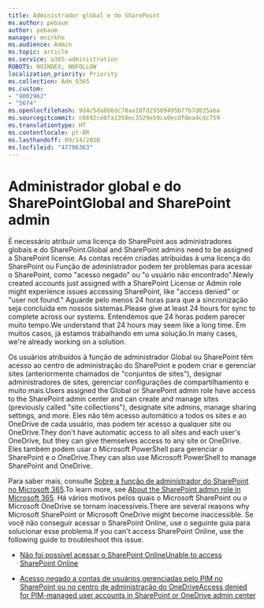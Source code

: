 ```yaml
---
title: Administrador global e do SharePoint
ms.author: pebaum
author: pebaum
manager: mnirkhe
ms.audience: Admin
ms.topic: article
ms.service: o365-administration
ROBOTS: NOINDEX, NOFOLLOW
localization_priority: Priority
ms.collection: Adm_O365
ms.custom:
- "9002962"
- "5674"
ms.openlocfilehash: 9d4c5da8b6dc78aa18fd29589495b77b7d835aba
ms.sourcegitcommit: c6692ce0fa1358ec3529e59ca0ecdfdea4cdc759
ms.translationtype: HT
ms.contentlocale: pt-BR
ms.lasthandoff: 09/14/2020
ms.locfileid: "47706363"
---
```

# <a name="global-and-sharepoint-admin"></a><span data-ttu-id="9bde6-102">Administrador global e do SharePoint</span><span class="sxs-lookup"><span data-stu-id="9bde6-102">Global and SharePoint admin</span></span>

<span data-ttu-id="9bde6-103">É necessário atribuir uma licença do SharePoint aos administradores globais e do SharePoint.</span><span class="sxs-lookup"><span data-stu-id="9bde6-103">Global and SharePoint admins need to be assigned a SharePoint license.</span></span> <span data-ttu-id="9bde6-104">As contas recém criadas atribuídas à uma licença do SharePoint ou Função de administrador podem ter problemas para acessar o SharePoint, como "acesso negado" ou "o usuário não encontrado".</span><span class="sxs-lookup"><span data-stu-id="9bde6-104">Newly created accounts just assigned with a SharePoint License or Admin role might experience issues accessing SharePoint, like "access denied" or "user not found."</span></span> <span data-ttu-id="9bde6-105">Aguarde pelo menos 24 horas para que a sincronização seja concluída em nossos sistemas.</span><span class="sxs-lookup"><span data-stu-id="9bde6-105">Please give at least 24 hours for sync to complete across our systems.</span></span> <span data-ttu-id="9bde6-106">Entendemos que 24 horas podem parecer muito tempo.</span><span class="sxs-lookup"><span data-stu-id="9bde6-106">We understand that 24 hours may seem like a long time.</span></span> <span data-ttu-id="9bde6-107">Em muitos casos, já estamos trabalhando em uma solução.</span><span class="sxs-lookup"><span data-stu-id="9bde6-107">In many cases, we're already working on a solution.</span></span>

<span data-ttu-id="9bde6-108">Os usuários atribuídos à função de administrador Global ou SharePoint têm acesso ao centro de administração do SharePoint e podem criar e gerenciar sites (anteriormente chamados de "conjuntos de sites"), designar administradores de sites, gerenciar configurações de compartilhamento e muito mais.</span><span class="sxs-lookup"><span data-stu-id="9bde6-108">Users assigned the Global or SharePoint admin role have access to the SharePoint admin center and can create and manage sites (previously called "site collections"), designate site admins, manage sharing settings, and more.</span></span> <span data-ttu-id="9bde6-109">Eles não têm acesso automático a todos os sites e ao OneDrive de cada usuário, mas podem ter acesso a qualquer site ou OneDrive.</span><span class="sxs-lookup"><span data-stu-id="9bde6-109">They don't have automatic access to all sites and each user's OneDrive, but they can give themselves access to any site or OneDrive.</span></span> <span data-ttu-id="9bde6-110">Eles também podem usar o Microsoft PowerShell para gerenciar o SharePoint e o OneDrive.</span><span class="sxs-lookup"><span data-stu-id="9bde6-110">They can also use Microsoft PowerShell to manage SharePoint and OneDrive.</span></span>

<span data-ttu-id="9bde6-111">Para saber mais, consulte [Sobre a função de administrador do SharePoint no Microsoft 365](https://docs.microsoft.com/sharepoint/sharepoint-admin-role).</span><span class="sxs-lookup"><span data-stu-id="9bde6-111">To learn more, see [About the SharePoint admin role in Microsoft 365](https://docs.microsoft.com/sharepoint/sharepoint-admin-role).</span></span>
<span data-ttu-id="9bde6-112">Há vários motivos pelos quais o Microsoft SharePoint ou o Microsoft OneDrive se tornam inacessíveis.</span><span class="sxs-lookup"><span data-stu-id="9bde6-112">There are several reasons why Microsoft SharePoint or Microsoft OneDrive might become inaccessible.</span></span> <span data-ttu-id="9bde6-113">Se você não conseguir acessar o SharePoint Online, use o seguinte guia para solucionar esse problema.</span><span class="sxs-lookup"><span data-stu-id="9bde6-113">If you can't access SharePoint Online, use the following guide to troubleshoot this issue.</span></span>

- [<span data-ttu-id="9bde6-114">Não foi possível acessar o SharePoint Online</span><span class="sxs-lookup"><span data-stu-id="9bde6-114">Unable to access SharePoint Online</span></span>](https://docs.microsoft.com/sharepoint/troubleshoot/sharing-and-permissions/sharepoint-online-inaccessible)

- [<span data-ttu-id="9bde6-115">Acesso negado a contas de usuários gerenciadas pelo PIM no SharePoint ou no centro de administração do OneDrive</span><span class="sxs-lookup"><span data-stu-id="9bde6-115">Access denied for PIM-managed user accounts in SharePoint or OneDrive admin center</span></span>](https://docs.microsoft.com/sharepoint/troubleshoot/administration/access-denied-to-pim-user-accounts)